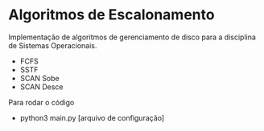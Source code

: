 # Algoritmos de Escalonamento

Implementação de algoritmos de gerenciamento de disco para a disciplina de Sistemas Operacionais.

* FCFS
* SSTF
* SCAN Sobe
* SCAN Desce

Para rodar o código
* python3 main.py [arquivo de configuração]

